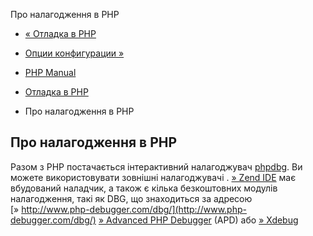 Про налагодження в PHP

-   [« Отладка в PHP](debugger.html)
    
-   [Опции конфигурации »](configure.html)
    
-   [PHP Manual](index.html)
    
-   [Отладка в PHP](debugger.html)
    
-   Про налагодження в PHP
    

## Про налагодження в PHP

Разом з PHP постачається інтерактивний налагоджувач [phpdbg](migration56.new-features.html#migration56.new-features.phpdbg). Ви можете використовувати зовнішні налагоджувачі . [» Zend IDE](http://www.zend.com/en/products/studio/) має вбудований наладчик, а також є кілька безкоштовних модулів налагодження, такі як DBG, що знаходиться за адресою [» http://www.php-debugger.com/dbg/](http://www.php-debugger.com/dbg/) [» Advanced PHP Debugger](https://pecl.php.net/apd) (APD) або [» Xdebug](http://xdebug.org/)